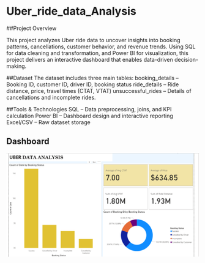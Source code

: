 # Uber_ride_data_Analysis
##Project Overview

This project analyzes Uber ride data to uncover insights into booking patterns, cancellations, customer behavior, and revenue trends. Using SQL for data cleaning and transformation, and Power BI for visualization, this project delivers an interactive dashboard that enables data-driven decision-making.

##Dataset
The dataset includes three main tables:
booking_details – Booking ID, customer ID, driver ID, booking status
ride_details – Ride distance, price, travel times (CTAT, VTAT)
unsuccessful_rides – Details of cancellations and incomplete rides.

##Tools & Technologies
SQL – Data preprocessing, joins, and KPI calculation
Power BI – Dashboard design and interactive reporting
Excel/CSV – Raw dataset storage
## Dashboard
![Dashboard Screenshot](Screenshot_dashboard.png)
